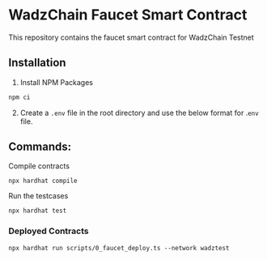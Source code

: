 # WadzChain Faucet Smart Contract

This repository contains the faucet smart contract for WadzChain Testnet

## Installation

1. Install NPM Packages

```javascript
npm ci
```

2. Create a `.env` file in the root directory and use the below format for .`env` file.

## Commands:

Compile contracts

```
npx hardhat compile
```

Run the testcases

```
npx hardhat test
```

### Deployed Contracts

```
npx hardhat run scripts/0_faucet_deploy.ts --network wadztest
```
